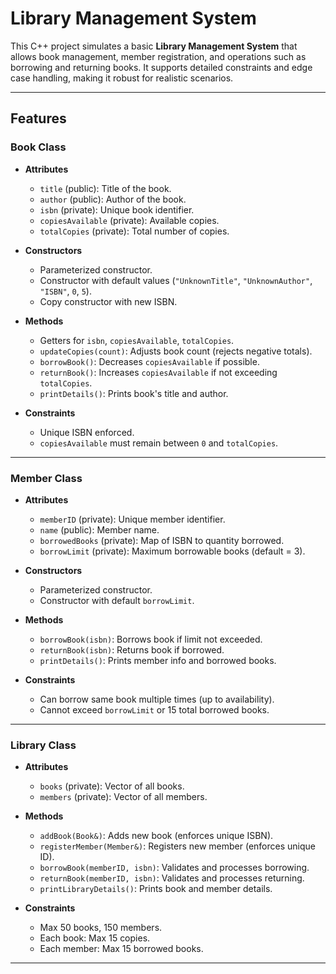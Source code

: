 #  Library Management System

This C++ project simulates a basic **Library Management System** that allows book management, member registration, and operations such as borrowing and returning books. It supports detailed constraints and edge case handling, making it robust for realistic scenarios.

---

##  Features

###  Book Class
- **Attributes**
  - `title` (public): Title of the book.
  - `author` (public): Author of the book.
  - `isbn` (private): Unique book identifier.
  - `copiesAvailable` (private): Available copies.
  - `totalCopies` (private): Total number of copies.

- **Constructors**
  - Parameterized constructor.
  - Constructor with default values (`"UnknownTitle"`, `"UnknownAuthor"`, `"ISBN"`, `0`, `5`).
  - Copy constructor with new ISBN.

- **Methods**
  - Getters for `isbn`, `copiesAvailable`, `totalCopies`.
  - `updateCopies(count)`: Adjusts book count (rejects negative totals).
  - `borrowBook()`: Decreases `copiesAvailable` if possible.
  - `returnBook()`: Increases `copiesAvailable` if not exceeding `totalCopies`.
  - `printDetails()`: Prints book's title and author.

- **Constraints**
  - Unique ISBN enforced.
  - `copiesAvailable` must remain between `0` and `totalCopies`.

---

###  Member Class
- **Attributes**
  - `memberID` (private): Unique member identifier.
  - `name` (public): Member name.
  - `borrowedBooks` (private): Map of ISBN to quantity borrowed.
  - `borrowLimit` (private): Maximum borrowable books (default = 3).

- **Constructors**
  - Parameterized constructor.
  - Constructor with default `borrowLimit`.

- **Methods**
  - `borrowBook(isbn)`: Borrows book if limit not exceeded.
  - `returnBook(isbn)`: Returns book if borrowed.
  - `printDetails()`: Prints member info and borrowed books.

- **Constraints**
  - Can borrow same book multiple times (up to availability).
  - Cannot exceed `borrowLimit` or 15 total borrowed books.

---

###  Library Class
- **Attributes**
  - `books` (private): Vector of all books.
  - `members` (private): Vector of all members.

- **Methods**
  - `addBook(Book&)`: Adds new book (enforces unique ISBN).
  - `registerMember(Member&)`: Registers new member (enforces unique ID).
  - `borrowBook(memberID, isbn)`: Validates and processes borrowing.
  - `returnBook(memberID, isbn)`: Validates and processes returning.
  - `printLibraryDetails()`: Prints book and member details.

- **Constraints**
  - Max 50 books, 150 members.
  - Each book: Max 15 copies.
  - Each member: Max 15 borrowed books.

---

